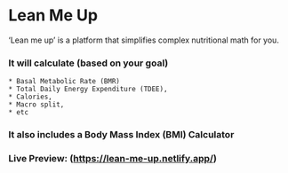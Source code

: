 # Lean Me Up

‘Lean me up’ is a platform that simplifies complex nutritional math for you.

### It will calculate (based on your goal)

    * Basal Metabolic Rate (BMR)
    * Total Daily Energy Expenditure (TDEE),
    * Calories,
    * Macro split,
    * etc

### It also includes a Body Mass Index (BMI) Calculator

### Live Preview: (https://lean-me-up.netlify.app/)
